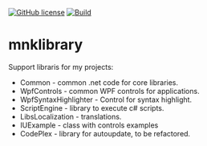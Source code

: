 [![GitHub license](https://img.shields.io/github/license/Mnk92/mnklibrary?cacheSeconds=3600&color=informational&label=License)](./LICENSE.md)
[![Build](https://github.com/Mnk92/mnklibrary/actions/workflows/build.yml/badge.svg?cacheSeconds=3600)](https://github.com/Mnk92/mnklibrary/actions?query=workflow%3A%22mnklibrary+build%22+branch%3Amaster)

# mnklibrary
Support libraris for my projects:
* Common - common .net code for core libraries.
* WpfControls - common WPF controls for applications.
* WpfSyntaxHighlighter - Control for syntax highlight.
* ScriptEngine - library to execute c# scripts.
* LibsLocalization - translations.
* IUExample - class with controls examples
* CodePlex - library for autoupdate, to be refactored.


